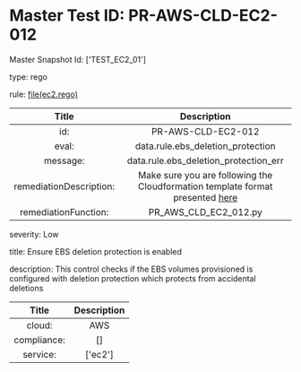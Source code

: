 



# Master Test ID: PR-AWS-CLD-EC2-012


Master Snapshot Id: ['TEST_EC2_01']

type: rego

rule: [file(ec2.rego)]  
  
  
  
  

|Title|Description|
| :---: | :---: |
|id: |PR-AWS-CLD-EC2-012|
|eval: |data.rule.ebs_deletion_protection|
|message: |data.rule.ebs_deletion_protection_err|
|remediationDescription: |Make sure you are following the Cloudformation template format presented <a href='https://docs.aws.amazon.com/cli/latest/reference/ec2/describe-volumes.html' target='_blank'>here</a>|
|remediationFunction: |PR_AWS_CLD_EC2_012.py|


severity: Low

title: Ensure EBS deletion protection is enabled

description: This control checks if the EBS volumes provisioned is configured with deletion protection which protects from accidental deletions  
  
  

|Title|Description|
| :---: | :---: |
|cloud: |AWS|
|compliance: |[]|
|service: |['ec2']|



[file(ec2.rego)]: https://github.com/prancer-io/prancer-compliance-test/tree/master/aws/cloud/ec2.rego
